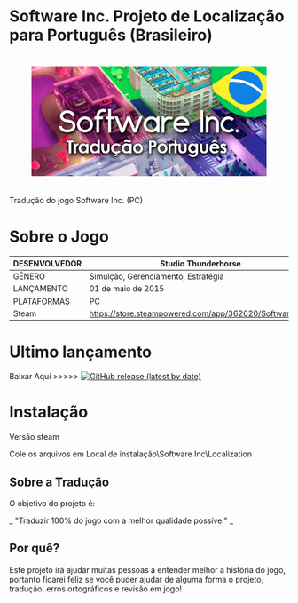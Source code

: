 # Software Inc. Projeto de Localização para Português (Brasileiro)

<h1 align="center"><figure>
  <img src="Softwareincptbr.png">
</figure></h1>

Tradução do jogo Software Inc. (PC)

Sobre o Jogo
====================

| DESENVOLVEDOR | Studio Thunderhorse |
| ------------------- | ------------------- |
| GÊNERO | Simulção, Gerenciamento, Estratégia |
| LANÇAMENTO | 01 de maio de 2015 |
| PLATAFORMAS | PC |
| Steam | https://store.steampowered.com/app/362620/Software_Inc/ |


Ultimo lançamento
====================
Baixar Aqui >>>>>
[![GitHub release (latest by date)](https://img.shields.io/github/v/release/Hootek/Flynn_Son_of_Crimson_PT_BR)](https://github.com/Hootek/Flynn_Son_of_Crimson_PT_BR/releases/latest)

# Instalação
Versão steam

Cole os arquivos em
Local de instalação\Software Inc\Localization

## Sobre a Tradução

O objetivo do projeto é:

_ "Traduzir 100% do jogo com a melhor qualidade possível" _

## Por quê?

Este projeto irá ajudar muitas pessoas a entender melhor a história do jogo, portanto ficarei feliz se você puder ajudar de alguma forma o projeto, tradução, erros ortográficos e revisão em jogo!


